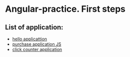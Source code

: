 # **Angular**-practice. First steps
## List of application:
- [hello applicattion](https://github.com/KMaxLSVN/Angular-practice/tree/master/helloapp)
- [purchase application JS](https://github.com/KMaxLSVN/Angular-practice/tree/master/purchaseAppJS)
- [click counter application](https://github.com/KMaxLSVN/Angular-practice/tree/master/counterApp)
